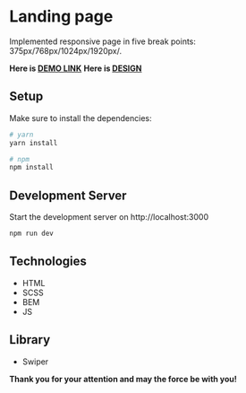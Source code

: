 # Landing page
Implemented responsive page in five break points: 375px/768px/1024px/1920px/.

**Here is [DEMO LINK](https://anton-liada.github.io/landing-Ocean/)**
**Here is [DESIGN](https://www.figma.com/file/PQZPy117Zlowfrs0AnvhVs/Test?node-id=0%3A1&t=1GTYCSu3eq1PW2JO-0)**

## Setup

Make sure to install the dependencies:

```bash
# yarn
yarn install

# npm
npm install
```

## Development Server

Start the development server on http://localhost:3000

```bash
npm run dev
```

## Technologies
- HTML
- SCSS
- BEM
- JS

## Library
- Swiper

**Thank you for your attention and may the force be with you!**

